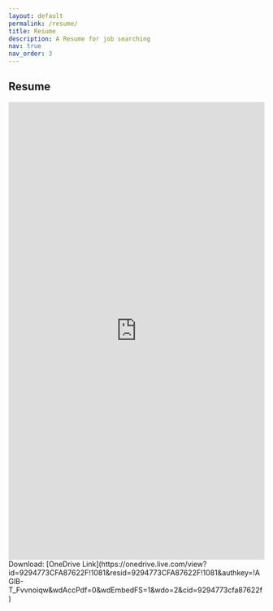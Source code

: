 ```yaml
---
layout: default
permalink: /resume/
title: Resume
description: A Resume for job searching
nav: true
nav_order: 3
---
```

## Resume
<iframe src="https://onedrive.live.com/embed?resid=9294773CFA87622F%211081&authkey=!AGlB-T_Fvvnoiqw&em=2" width="100%" height="900dp" frameborder="0" scrolling="yes" alt="Testing alt text here?"></iframe>
Download: [OneDrive Link](https://onedrive.live.com/view?id=9294773CFA87622F!1081&resid=9294773CFA87622F!1081&authkey=!AGlB-T_Fvvnoiqw&wdAccPdf=0&wdEmbedFS=1&wdo=2&cid=9294773cfa87622f)

